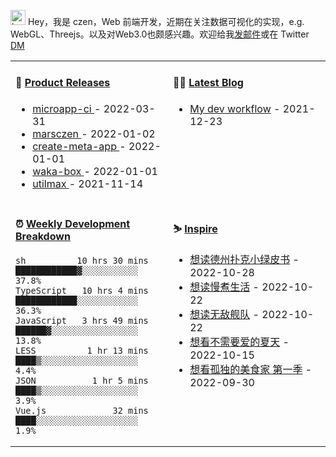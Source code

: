 
<img src="https://github.com/marsczen/marsczen/blob/master/octocat.gif" alt="hey" width="24"> Hey，我是 czen，Web 前端开发，近期在关注数据可视化的实现，e.g. WebGL、Threejs。以及对Web3.0也颇感兴趣。欢迎给我[发邮件](mailto:pealstyle@gmail.com)或在 Twitter [DM](https://twitter.com/ac_czen)

<table width="800px">
<tr>
<td valign="top" width="50%">

#### 🌾 <a href="https://github.com/marsczen/marsczen/blob/master/releases.md" target="_blank">Product Releases</a>

<!-- recent_releases starts -->
* <a href='https://github.com/marsczen/microapp-ci/releases/tag/v0.0.2' target='_blank'>microapp-ci </a> - 2022-03-31
* <a href='https://github.com/marsczen/marsczen/releases/tag/v0.0.1' target='_blank'>marsczen </a> - 2022-01-02
* <a href='https://github.com/marsczen/create-meta-app/releases/tag/v0.0.4' target='_blank'>create-meta-app </a> - 2022-01-01
* <a href='https://github.com/marsczen/waka-box/releases/tag/v3.0.1' target='_blank'>waka-box </a> - 2022-01-01
* <a href='https://github.com/marsczen/utilmax/releases/tag/v1.0.6' target='_blank'>utilmax </a> - 2021-11-14
<!-- recent_releases ends -->

</td>
<td valign="top" width="50%">

#### 🧗‍♂️ <a href="https://github.com/marsczen/blog/issues" target="_blank">Latest Blog</a>

<!-- blog starts -->
* <a href='https://www.github.com/marsczen/blog/issues/1' target='_blank'>My dev workflow</a> - 2021-12-23
<!-- blog ends -->

</td>
</tr>
<tr>
<td valign="top" width="50%">

#### ⏰  <a href="https://gist.github.com/marsczen/0c39a3e7b4a372c6cff4a8714271308c" target="_blank">Weekly Development Breakdown</a>

<!-- code_time starts -->

```text
sh          10 hrs 30 mins  ████████████▓░░░░░░░░░░░  37.8%
TypeScript   10 hrs 4 mins  ████████████░░░░░░░░░░░░  36.3%
JavaScript   3 hrs 49 mins  ██████▓░░░░░░░░░░░░░░░░░  13.8%
LESS          1 hr 13 mins  ████▒░░░░░░░░░░░░░░░░░░░   4.4%
JSON           1 hr 5 mins  ████▒░░░░░░░░░░░░░░░░░░░   3.9%
Vue.js             32 mins  ████░░░░░░░░░░░░░░░░░░░░   1.9%
```

<!-- code_time ends -->

</td>
<td valign="top" width="50%">

#### ⛷️ <a href="https://www.douban.com/people/yushangyuzui/" target="_blank">Inspire</a>

<!-- douban starts -->
* <a href='https://book.douban.com/subject/25976937/' target='_blank'>想读德州扑克小绿皮书</a> - 2022-10-28
* <a href='https://book.douban.com/subject/27093935/' target='_blank'>想读慢煮生活</a> - 2022-10-22
* <a href='https://book.douban.com/subject/27172829/' target='_blank'>想读无敌舰队</a> - 2022-10-22
* <a href='http://movie.douban.com/subject/1759770/' target='_blank'>想看不需要爱的夏天</a> - 2022-10-15
* <a href='http://movie.douban.com/subject/7065168/' target='_blank'>想看孤独的美食家 第一季</a> - 2022-09-30
<!-- douban ends -->

</td>
  </tr>
  </table>
